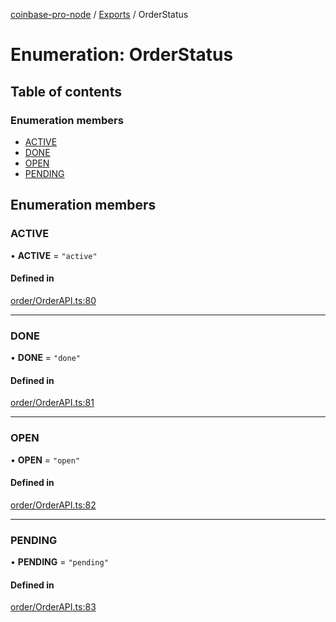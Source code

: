 [coinbase-pro-node](../README.md) / [Exports](../modules.md) / OrderStatus

# Enumeration: OrderStatus

## Table of contents

### Enumeration members

- [ACTIVE](OrderStatus.md#active)
- [DONE](OrderStatus.md#done)
- [OPEN](OrderStatus.md#open)
- [PENDING](OrderStatus.md#pending)

## Enumeration members

### ACTIVE

• **ACTIVE** = `"active"`

#### Defined in

[order/OrderAPI.ts:80](https://github.com/bennycode/coinbase-pro-node/blob/48475f6/src/order/OrderAPI.ts#L80)

---

### DONE

• **DONE** = `"done"`

#### Defined in

[order/OrderAPI.ts:81](https://github.com/bennycode/coinbase-pro-node/blob/48475f6/src/order/OrderAPI.ts#L81)

---

### OPEN

• **OPEN** = `"open"`

#### Defined in

[order/OrderAPI.ts:82](https://github.com/bennycode/coinbase-pro-node/blob/48475f6/src/order/OrderAPI.ts#L82)

---

### PENDING

• **PENDING** = `"pending"`

#### Defined in

[order/OrderAPI.ts:83](https://github.com/bennycode/coinbase-pro-node/blob/48475f6/src/order/OrderAPI.ts#L83)
